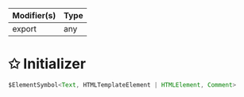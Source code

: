 | Modifier(s)                            | Type                     |
|----------------------------------------|--------------------------|
| export | any |

# &#10025; Initializer

```ts
$ElementSymbol<Text, HTMLTemplateElement | HTMLElement, Comment>
```